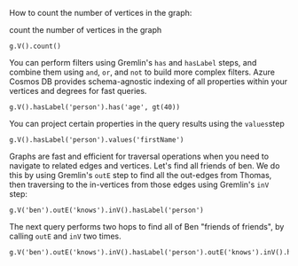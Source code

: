 How to count the number of vertices in the graph:

count the number of vertices in the graph
```
g.V().count()
```

You can perform filters using Gremlin's `has` and `hasLabel` steps, and combine them using `and`, `or`, and `not` to build more complex filters. Azure Cosmos DB provides schema-agnostic indexing of all properties within your vertices and degrees for fast queries.

```
g.V().hasLabel('person').has('age', gt(40))
```

You can project certain properties in the query results using the `values`step

```
g.V().hasLabel('person').values('firstName')
```

Graphs are fast and efficient for traversal operations when you need to navigate to related edges and vertices. Let's find all friends of ben. We do this by using Gremlin's `outE` step to find all the out-edges from Thomas, then traversing to the in-vertices from those edges using Gremlin's `inV` step:

```
g.V('ben').outE('knows').inV().hasLabel('person')
```

The next query performs two hops to find all of Ben "friends of friends", by calling `outE` and `inV` two times.

```
g.V('ben').outE('knows').inV().hasLabel('person').outE('knows').inV().hasLabel('person')
```
